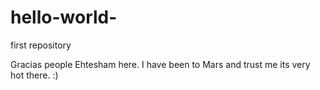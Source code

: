 # hello-world-
first repository

Gracias people
Ehtesham here. I have been to Mars and trust me its very hot there. :) 
